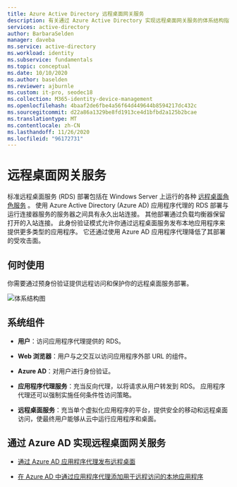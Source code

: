 ```yaml
---
title: Azure Active Directory 远程桌面网关服务
description: 有关通过 Azure Active Directory 实现远程桌面网关服务的体系结构指南。
services: active-directory
author: BarbaraSelden
manager: daveba
ms.service: active-directory
ms.workload: identity
ms.subservice: fundamentals
ms.topic: conceptual
ms.date: 10/10/2020
ms.author: baselden
ms.reviewer: ajburnle
ms.custom: it-pro, seodec18
ms.collection: M365-identity-device-management
ms.openlocfilehash: 4baaf2de6fbe4a56f64d449644b8594217dc432c
ms.sourcegitcommit: d22a86a1329be8fd1913ce4d1bfbd2a125b2bcae
ms.translationtype: MT
ms.contentlocale: zh-CN
ms.lasthandoff: 11/26/2020
ms.locfileid: "96172731"
---
```

# <a name="remote-desktop-gateway-services"></a>远程桌面网关服务

标准远程桌面服务 (RDS) 部署包括在 Windows Server 上运行的各种 [远程桌面角色服务](/windows-server/remote/remote-desktop-services/Desktop-hosting-logical-architecture) 。 使用 Azure Active Directory (Azure AD) 应用程序代理的 RDS 部署与运行连接器服务的服务器之间具有永久出站连接。 其他部署通过负载均衡器保留打开的入站连接。 此身份验证模式允许你通过远程桌面服务发布本地应用程序来提供更多类型的应用程序。 它还通过使用 Azure AD 应用程序代理降低了其部署的受攻击面。

## <a name="use-when"></a>何时使用

你需要通过预身份验证提供远程访问和保护你的远程桌面服务部署。

![体系结构图](./media/authentication-patterns/rdp-auth.png)

## <a name="components-of-system"></a>系统组件

* **用户**：访问应用程序代理提供的 RDS。

* **Web 浏览器**：用户与之交互以访问应用程序外部 URL 的组件。

* **Azure AD**：对用户进行身份验证。 

* **应用程序代理服务**：充当反向代理，以将请求从用户转发到 RDS。 应用程序代理还可以强制实施任何条件性访问策略。 

* **远程桌面服务**：充当单个虚拟化应用程序的平台，提供安全的移动和远程桌面访问，使最终用户能够从云中运行应用程序和桌面。 

## <a name="implement-remote-desktop-gateway-services-with-azure-ad"></a>通过 Azure AD 实现远程桌面网关服务

* [通过 Azure AD 应用程序代理发布远程桌面](../manage-apps/application-proxy-integrate-with-remote-desktop-services.md) 

* [在 Azure AD 中通过应用程序代理添加用于远程访问的本地应用程序](../manage-apps/application-proxy-add-on-premises-application.md)

